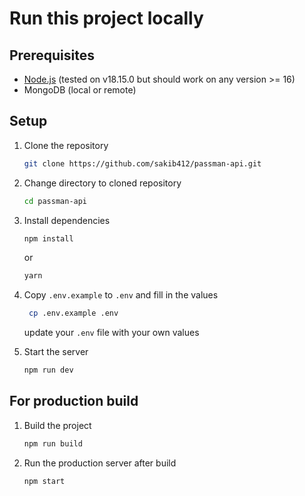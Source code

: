 # Run this project locally

## Prerequisites
- [Node.js](https://nodejs.org/en/) (tested on v18.15.0 but should work on any version >= 16)
- MongoDB (local or remote)


## Setup
1. Clone the repository
    ```bash
    git clone https://github.com/sakib412/passman-api.git
    ```
2. Change directory to cloned repository
    ```bash
    cd passman-api
    ```

3. Install dependencies
    ```bash
    npm install
    ``` 
    or 
    ```bash 
    yarn 
    ```
4. Copy `.env.example` to `.env` and fill in the values
   ```bash
    cp .env.example .env
    ```
    update your `.env` file with your own values
5. Start the server
    ```bash
    npm run dev
    ```

## For production build 
1. Build the project
    ```bash
    npm run build
    ```

2. Run the production server after build
    ```bash 
    npm start
    ```

